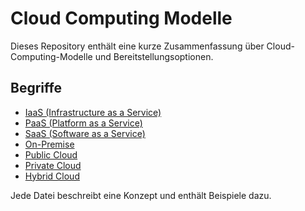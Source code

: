# Cloud Computing Modelle

Dieses Repository enthält eine kurze Zusammenfassung über Cloud-Computing-Modelle und Bereitstellungsoptionen.

## Begriffe

- [IaaS (Infrastructure as a Service)](./IaaS.md)
- [PaaS (Platform as a Service)](./PaaS.md)
- [SaaS (Software as a Service)](./SaaS.md)
- [On-Premise](./OnPremise.md)
- [Public Cloud](./Publiccloud.md)
- [Private Cloud](./Privatecloud.md)
- [Hybrid Cloud](./Hybridcloud.md)

Jede Datei beschreibt eine Konzept und enthält Beispiele dazu.

